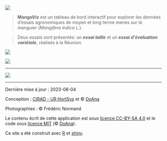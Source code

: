 <img src="mangoviz-logo.png" id="logo"> 

> **MangoViz** est un tableau de bord interactif pour explorer les données d’essais agronomiques de moyen et long terme menés sur le manguier (*Mangifera indica* L.).

> Deux essais sont présentés: un ***essai taille*** et un ***essai d'évaluation variétale***, réalisés à la Réunion.




<p class="center">
  <span>
    <img src="bande_illustrations.png">
   </span>
</p>


<p class="center">
  <span>
    <img src="bande_illustrations_2.png">
   </span>
</p>

***

<p class="center">
  <span>
    <img src="bande_logo.png">
   </span>
</p>

***


Dernière mise à jour : 2023-08-04



Conception : <a href="https://ur-hortsys.cirad.fr/" target="_blank">CIRAD - UR HortSys</a>  et © <a href="https://doana-r.com" target="_blank">DoAna</a>

Photographies : © Frédéric Normand

Le contenu écrit de cette application est sous <a href="https://creativecommons.org/licenses/by-sa/4.0/" target="_blank">licence CC-BY-SA 4.0</a> et le code sous <a href="https://mit-license.org/" target="_blank">licence MIT</a> (© <a href="https://doana-r.com" target="_blank">DoAna</a>).

Ce site a été construit avec <a href="https://www.r-project.org/" target="_blank">R</a> et <a href="https://shiny.rstudio.com/" target="_blank">shiny</a>.

<!--Code source : https://gitlab.com/cirad-apps/mangoviz-->




